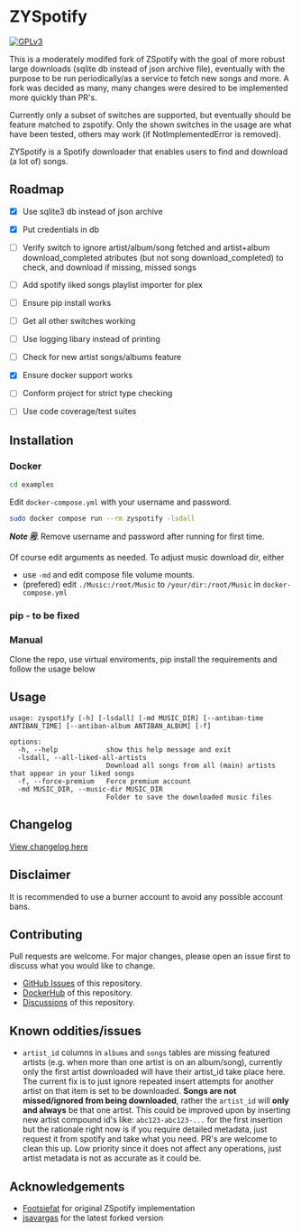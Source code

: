 # ZYSpotify

[![GPLv3](https://img.shields.io/github/license/jsavargas/zspotify)](https://opensource.org/license/gpl-3-0)

This is a moderately modifed fork of ZSpotify with the goal of more robust large downloads (sqlite db instead of json archive file), eventually with the purpose to be run periodically/as a service to fetch new songs and more. A fork was decided as many, many changes were desired to be implemented more quickly than PR's.

Currently only a subset of switches are supported, but eventually should be feature matched to zspotify. Only the shown switches in the usage are what have been tested, others may work (if NotImplementedError is removed).

ZYSpotify is a Spotify downloader that enables users to find and download (a lot of) songs.

## Roadmap

- [x] Use sqlite3 db instead of json archive
- [x] Put credentials in db
- [ ] Verify switch to ignore artist/album/song fetched and artist+album download_completed atributes (but not song download_completed) to check, and download if missing, missed songs
- [ ] Add spotify liked songs playlist importer for plex
- [ ] Ensure pip install works
- [ ] Get all other switches working
- [ ] Use logging libary instead of printing
- [ ] Check for new artist songs/albums feature
- [x] Ensure docker support works
- [ ] Conform project for strict type checking
- [ ] Use code coverage/test suites


## Installation

### Docker


```bash
cd examples
```

Edit `docker-compose.yml` with your username and password.

```bash
sudo docker compose run --rm zyspotify -lsdall
```

***Note 🗒️***: Remove username and password after running for first time.

Of course edit arguments as needed. To adjust music download dir, either
- use `-md` and edit compose file volume mounts.
- (prefered) edit `./Music:/root/Music` to `/your/dir:/root/Music` in `docker-compose.yml`



### pip - to be fixed


### Manual
Clone the repo, use virtual enviroments, pip install the requirements and follow the usage below

## Usage

```
usage: zyspotify [-h] [-lsdall] [-md MUSIC_DIR] [--antiban-time ANTIBAN_TIME] [--antiban-album ANTIBAN_ALBUM] [-f]

options:
  -h, --help            show this help message and exit
  -lsdall, --all-liked-all-artists
                        Download all songs from all (main) artists that appear in your liked songs
  -f, --force-premium   Force premium account
  -md MUSIC_DIR, --music-dir MUSIC_DIR
                        Folder to save the downloaded music files
```

## Changelog

[View changelog here](https://github.com/kaitallaoua/zyspotify/blob/master/CHANGELOG.md)

## Disclaimer

It is recommended to use a burner account to avoid any possible account bans.

## Contributing

Pull requests are welcome. For major changes, please open an issue first
to discuss what you would like to change.

- [GitHub Issues](https://github.com/kaitallaoua/zyspotify/issues) of this repository.
- [DockerHub](https://hub.docker.com/r/kaitallaoua/zyspotify) of this repository.
- [Discussions](https://github.com/kaitallaoua/zyspotify/discussions) of this repository.

## Known oddities/issues
- `artist_id` columns in `albums` and `songs` tables are missing featured artists (e.g. when more than one artist is on an album/song), currently only the first artist downloaded will have their artist_id take place here. The current fix is to just ignore repeated insert attempts for another artist on that item is set to be downloaded. **Songs are not missed/ignored from being downloaded**, rather the `artist_id` will **only and always** be that one artist. This could be improved upon by inserting new artist compound id's like: `abc123-abc123-...` for the first insertion but the rationale right now is if you require detailed metadata, just request it from spotify and take what you need. PR's are welcome to clean this up. Low priority since it does not affect any operations, just artist metadata is not as accurate as it could be.

## Acknowledgements

- [Footsiefat](https://github.com/Footsiefat) for original ZSpotify implementation
- [jsavargas](https://github.com/jsavargas/zspotify) for the latest forked version
